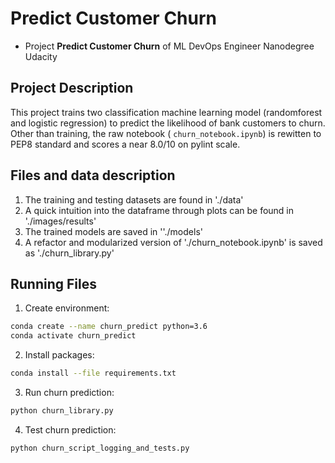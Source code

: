 # Predict Customer Churn

- Project **Predict Customer Churn** of ML DevOps Engineer Nanodegree Udacity

## Project Description
This project trains two classification machine learning model (randomforest and logistic regression) to predict the likelihood of bank customers to churn. Other than training, the raw notebook ( `churn_notebook.ipynb`) is rewitten to PEP8 standard and scores a near 8.0/10 on pylint scale.

## Files and data description
1. The training and testing datasets are found in './data'
2. A quick intuition into the dataframe through plots can be found in './images/results'
3. The trained models are saved in ''./models'
4. A refactor and  modularized version of './churn_notebook.ipynb' is saved as './churn_library.py'

## Running Files
1. Create environment:
```bash
conda create --name churn_predict python=3.6 
conda activate churn_predict
```
2. Install packages:
```bash
conda install --file requirements.txt
```
3. Run churn prediction:
```bash
python churn_library.py
```
4. Test churn prediction:
```bash
python churn_script_logging_and_tests.py
```


